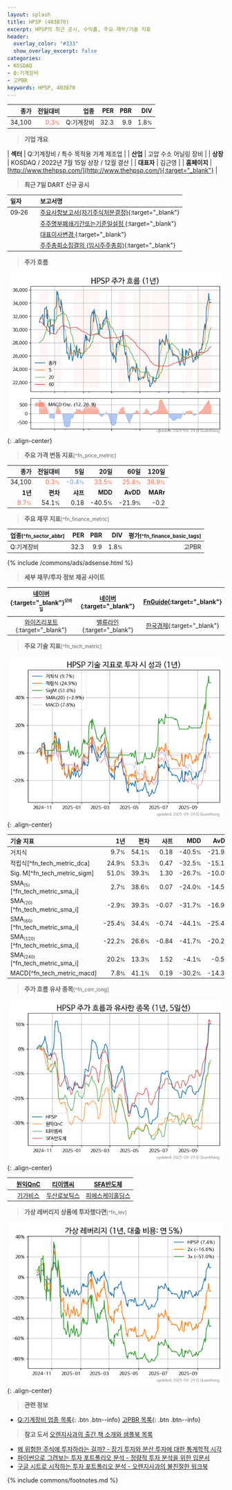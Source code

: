 ```yaml
---
layout: splash
title: HPSP (403870)
excerpt: HPSP의 최근 공시, 수익률, 주요 재무/기술 지표
header:
  overlay_color: "#333"
  show_overlay_excerpt: false
categories:
- KOSDAQ
- Q:기계장비
- 고PBR
keywords: HPSP, 403870
---
```


| **종가** | **전일대비** | **업종** | **PER** | **PBR** | **DIV** |
| -------: | -----------: | -------: | ------: | ------: | ------: |
| 34,100 | <span style="color: tomato">0.3<small>%</small></span> | Q:기계장비 | 32.3 | 9.9 | 1.8<small>%</small> |

<!-- more -->


> **기업 개요**<a id="company"></a>

| <span style="white-space:nowrap;">**섹터**</span> | Q:기계장비 / 특수 목적용 기계 제조업 |
| <span style="white-space:nowrap;">**산업**</span> | 고압 수소 어닐링 장비 |
| <span style="white-space:nowrap;">**상장**</span> | KOSDAQ / 2022년 7월 15일 상장 / 12월 결산 |
| <span style="white-space:nowrap;">**대표자**</span> | 김근영 |
| <span style="white-space:nowrap;">**홈페이지**</span> | [http://www.thehpsp.com/](http://www.thehpsp.com/){:target="_blank"} |


> **최근 7일 DART 신규 공시**<a id="dart"></a>

| **일자** |      | **보고서명** |
| :------- | :--- | :----------- |
| 09&#x2011;26 | | [주요사항보고서(자기주식처분결정)](https://dart.fss.or.kr/dsaf001/main.do?rcpNo=20250926000786){:target="_blank"} |
|  | | [주주명부폐쇄기간또는기준일설정              ](https://dart.fss.or.kr/dsaf001/main.do?rcpNo=20250926900808){:target="_blank"} |
|  | | [대표이사변경              ](https://dart.fss.or.kr/dsaf001/main.do?rcpNo=20250926900747){:target="_blank"} |
|  | | [주주총회소집결의              (임시주주총회)](https://dart.fss.or.kr/dsaf001/main.do?rcpNo=20250926900770){:target="_blank"} |


> **주가 흐름**<a id="price"></a>

![403870](/stock/images/403870.png){: .align-center}


> **주요 가격 변동 지표**<small>[^fn_price_metric]</small>

| **종가** | **전일대비** | **5일** | **20일** | **60일** | **120일** |
| -------: | -----------: | ------: | -------: | -------: | --------: |
| 34,100 | <span style="color: tomato">0.3<small>%</small></span> | <span style="color: cornflowerblue">-0.4<small>%</small></span> | <span style="color: tomato">33.5<small>%</small></span> | <span style="color: tomato">25.8<small>%</small></span> | <span style="color: tomato">36.9<small>%</small></span> |
| **1년** | **편차** | **샤프** | **MDD** | **AvDD** | **MARr** |
| <span style="color: tomato">9.7<small>%</small></span> | 54.1<small>%</small> | 0.18 | -40.5<small>%</small> | -21.9<small>%</small> | -0.2 |


> **주요 재무 지표**<small>[^fn_finance_metric]</small>

| **업종**<small>[^fn_sector_abbr]</small> | **PER** | **PBR** | **DIV** | **평가**<small>[^fn_finance_basic_tags]</small> |
| :--------------------------------------- | ------: | ------: | ------: | ----------------------------------------------: |
| Q:기계장비 | 32.3 | 9.9 | 1.8<small>%</small> | 고PBR |



{% include /commons/ads/adsense.html %}

> **세부 재무/투자 정보 제공 사이트**

| [네이버](https://m.stock.naver.com/domestic/stock/403870/finance/summary){:target="_blank"}<sup><small>모바일</small></sup> | [네이버](https://finance.naver.com/item/coinfo.naver?code=403870){:target="_blank"} | [FnGuide](https://comp.fnguide.com/SVO2/ASP/SVD_Invest.asp?gicode=A403870&MenuYn=Y){:target="_blank"} |
| :---: | :---: | :---: |
| [와이즈리포트](https://comp.wisereport.co.kr/company/c1040001.aspx?cmp_cd=403870){:target="_blank"} | [밸류라인](https://www.valueline.co.kr/finance/summary/403870){:target="_blank"} | [한국경제](https://markets.hankyung.com/stock/403870/financial-summary){:target="_blank"} |


> **주요 기술 지표**<small>[^fn_tech_metric]</small>


![403870](/stock/images/403870_tech.png){: .align-center}

| **기술 지표** | **1년** | **편차** | **샤프** | **MDD** | **AvDD** |
| :------------ | ------: | -----------: | -------: | ------: | -------: |
| 거치식 | 9.7<small>%</small> | 54.1<small>%</small> | 0.18 | -40.5<small>%</small> | -21.9<small>%</small> |
| 적립식[^fn_tech_metric_dca] | 24.9<small>%</small> | 53.3<small>%</small> | 0.47 | -32.5<small>%</small> | -15.1<small>%</small> |
| Sig. M[^fn_tech_metric_sigm] | 51.0<small>%</small> | 39.3<small>%</small> | 1.30 | -26.7<small>%</small> | -10.0<small>%</small> |
| SMA<small><sub>(5)</sub></small>[^fn_tech_metric_sma_i] | 2.7<small>%</small> | 38.6<small>%</small> | 0.07 | -24.0<small>%</small> | -14.5<small>%</small> |
| SMA<small><sub>(20)</sub></small>[^fn_tech_metric_sma_i] | -2.9<small>%</small> | 39.3<small>%</small> | -0.07 | -31.7<small>%</small> | -16.9<small>%</small> |
| SMA<small><sub>(60)</sub></small>[^fn_tech_metric_sma_i] | -25.4<small>%</small> | 34.4<small>%</small> | -0.74 | -44.1<small>%</small> | -25.4<small>%</small> |
| SMA<small><sub>(120)</sub></small>[^fn_tech_metric_sma_i] | -22.2<small>%</small> | 26.6<small>%</small> | -0.84 | -41.7<small>%</small> | -20.2<small>%</small> |
| SMA<small><sub>(240)</sub></small>[^fn_tech_metric_sma_i] | 20.2<small>%</small> | 13.3<small>%</small> | 1.52 | -4.1<small>%</small> | -0.5<small>%</small> |
| MACD[^fn_tech_metric_macd] | 7.8<small>%</small> | 41.1<small>%</small> | 0.19 | -30.2<small>%</small> | -14.3<small>%</small> |


> **주가 흐름 유사 종목**<a id="corr"></a><small>[^fn_corr_long]</small>

![403870](/stock/images/403870_corr.png){: .align-center}

|       | [원익QnC](/074600/) | [티이엠씨](/425040/) | [SFA반도체](/036540/) |
| :---: | :------------------------------------: | :------------------------------------: | :------------------------------------: |
|       | [기가비스](/420770/) | [두산로보틱스](/454910/) | [피에스케이홀딩스](/031980/) |


> **가상 레버리지 상품에 투자했다면**<a id="2x"></a><small>[^fn_lev]</small>

![403870](/stock/images/403870_2x.png){: .align-center}


> **관련 정보**

- [Q:기계장비 업종 목록](/stats/sector/kosdaq_업종_기계장비_종목/){: .btn .btn--info} [고PBR 목록](/fn/fn_high_pbr/){: .btn .btn--info}

> **참고 도서** [오렌지사과의 출간 책 소개와 샘플북 목록](https://kongdori.tistory.com/691)

- [왜 위험한 주식에 투자하라는 걸까? - 장기 투자와 분산 투자에 대한 통계학적 시각](https://kongdori.tistory.com/421)
- [파이썬으로 그려보는 투자 포트폴리오 분석  - 정량적 투자 분석을 위한 입문서](https://kongdori.tistory.com/643)
- [구글 시트로 시작하는 투자 포트폴리오 분석 - 오렌지사과의 불친절한 워크북](https://kongdori.tistory.com/449)


{% include commons/footnotes.md %}
